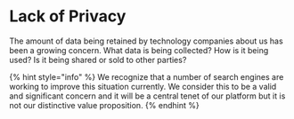 # Lack of Privacy

The amount of data being retained by technology companies about us has been a growing concern. What data is being collected? How is it being used? Is it being shared or sold to other parties?

{% hint style="info" %}
We recognize that a number of search engines are working to improve this situation currently. We consider this to be a valid and significant concern and it will be a central tenet of our platform but it is not our distinctive value proposition.
{% endhint %}

